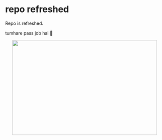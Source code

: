 # repo refreshed

Repo is refreshed.

tumhare pass job hai 🫵
<p align="center">
  <img width="460" height="300" src="https://media1.tenor.com/m/-wkffRT0j0kAAAAC/shubham-the-shubham-kr.gif">
</p>
